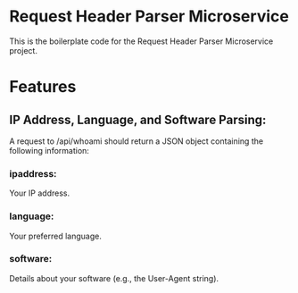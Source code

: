 # Request Header Parser Microservice

This is the boilerplate code for the Request Header Parser Microservice project.

# Features

## IP Address, Language, and Software Parsing:
A request to /api/whoami should return a JSON object containing the following information:

  ### ipaddress:
  Your IP address.
  
  ### language: 
  Your preferred language.
  
  ### software: 
  Details about your software (e.g., the User-Agent string).
